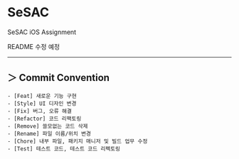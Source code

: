 # SeSAC
SeSAC iOS Assignment 

README 수정 예정

---
## ＞ Commit Convention
```
- [Feat] 새로운 기능 구현
- [Style] UI 디자인 변경
- [Fix] 버그, 오류 해결
- [Refactor] 코드 리팩토링
- [Remove] 쓸모없는 코드 삭제
- [Rename] 파일 이름/위치 변경
- [Chore] 내부 파일, 패키지 매니저 및 빌드 업무 수정
- [Test] 테스트 코드, 테스트 코드 리펙토링
```
